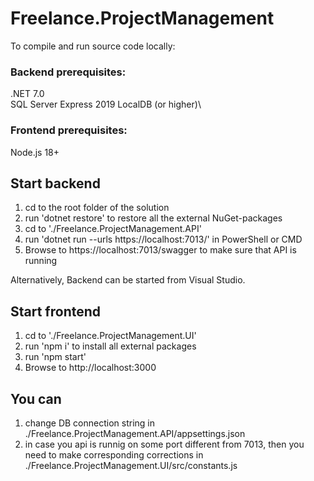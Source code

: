 # Freelance.ProjectManagement

To compile and run source code locally:

### Backend prerequisites:
.NET 7.0\
SQL Server Express 2019 LocalDB (or higher)\

### Frontend prerequisites:
Node.js 18+

## Start backend
1. cd to the root folder of the solution
2. run 'dotnet restore' to restore all the external NuGet-packages 
3. cd to './Freelance.ProjectManagement.API'
4. run 'dotnet run --urls https://localhost:7013/' in PowerShell or CMD
5. Browse to https://localhost:7013/swagger to make sure that API is running

Alternatively, Backend can be started from Visual Studio.

## Start frontend
1. cd to './Freelance.ProjectManagement.UI'
2. run 'npm i' to install all external packages
3. run 'npm start'
4. Browse to http://localhost:3000

## You can
1. change DB connection string in ./Freelance.ProjectManagement.API/appsettings.json
2. in case you api is runnig on some port different from 7013, then you need to make corresponding corrections in ./Freelance.ProjectManagement.UI/src/constants.js
